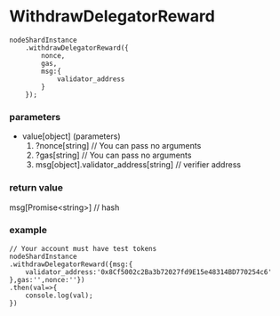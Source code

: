 # WithdrawDelegatorReward

```
nodeShardInstance
    .withdrawDelegatorReward({
        nonce,
        gas,
        msg:{
            validator_address
        }
    });
```

### **parameters**

* value\[object] (parameters)
  1. ?nonce\[string] // You can pass no arguments
  2. ?gas\[string] // You can pass no arguments
  3. msg\[object].validator\_address\[string] // verifier address

### return value

msg\[Promise\<string>] // hash

### example

```
// Your account must have test tokens
nodeShardInstance
.withdrawDelegatorReward({msg:{
    validator_address:'0x8Cf5002c2Ba3b72027fd9E15e48314BD770254c6'
},gas:'',nonce:''})
.then(val=>{
    console.log(val);
})
```

